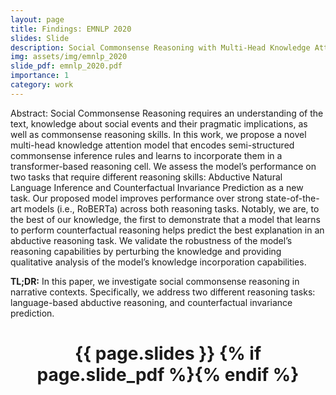 ```yaml
---
layout: page
title: Findings: EMNLP 2020
slides: Slide
description: Social Commonsense Reasoning with Multi-Head Knowledge Attention
img: assets/img/emnlp_2020
slide_pdf: emnlp_2020.pdf
importance: 1
category: work
---
```

Abstract: 
Social Commonsense Reasoning requires an understanding of the text, knowledge about social events and their pragmatic implications, as well as commonsense reasoning skills. In this work, we propose a novel multi-head knowledge attention model that encodes semi-structured commonsense inference rules and learns to incorporate them in a transformer-based reasoning cell. We assess the model’s performance on two tasks that require different reasoning skills: Abductive Natural Language Inference and Counterfactual Invariance Prediction as a new task. Our proposed model improves performance over strong state-of-the-art models (i.e., RoBERTa) across both reasoning tasks. Notably, we are, to the best of our knowledge, the first to demonstrate that a model that learns to perform counterfactual reasoning helps predict the best explanation in an abductive reasoning task. We validate the robustness of the model’s reasoning capabilities by perturbing the knowledge and providing qualitative analysis of the model’s knowledge incorporation capabilities.

**TL;DR:** In this paper, we investigate social commonsense reasoning in narrative contexts. Specifically, we address two different reasoning tasks: language-based abductive reasoning, and counterfactual invariance prediction. 
<div class="post">
  <header class="post-header">
        <h1 class="post-title">{{ page.slides }} {% if page.slide_pdf %}<a href="{{ page.slide_pdf | prepend: 'assets/pdf/' | relative_url}}" target="_blank" rel="noopener noreferrer" class="float-right"><i class="fas fa-file-pdf"></i></a>{% endif %}</h1>
  </header>
</div>
